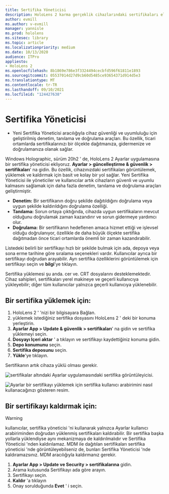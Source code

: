 ```yaml
---
title: Sertifika Yöneticisi
description: HoloLens 2 karma gerçeklik cihazlarındaki sertifikaları el ile yüklemeyi, yönetmeyi ve kaldırmayı öğrenin.
author: evmill
ms.author: v-evmill
manager: yannisle
ms.prod: hololens
ms.sitesec: library
ms.topic: article
ms.localizationpriority: medium
ms.date: 10/13/2020
audience: ITPro
appliesto:
- HoloLens 2
ms.openlocfilehash: 8b1869e786e3f3324494cecbfd596f61811e1893
ms.sourcegitcommit: 05537014d27d9cb60d5485ce93654371d914d5e3
ms.translationtype: MT
ms.contentlocale: tr-TR
ms.lasthandoff: 09/10/2021
ms.locfileid: "124427638"
---
```

# <a name="certificate-manager"></a>Sertifika Yöneticisi

- Yeni Sertifika Yöneticisi aracılığıyla cihaz güvenliği ve uyumluluğu için geliştirilmiş denetim, tanılama ve doğrulama araçları. Bu özellik, ticari ortamlarda sertifikalarınızı bir ölçekte dağıtmanıza, gidermenize ve doğrulamanıza olanak sağlar.

Windows Holographic, sürüm 20h2 ' de, HoloLens 2 Ayarlar uygulamasına bir sertifika yöneticisi ekliyoruz. **Ayarlar > güncelleştirme & güvenlik > sertifikaları**' na gidin. Bu özellik, cihazınızdaki sertifikaları görüntülemek, yüklemek ve kaldırmak için basit ve kolay bir yol sağlar. Yeni Sertifika Yöneticisi ile yöneticiler ve kullanıcılar artık cihazların güvenli ve uyumlu kalmasını sağlamak için daha fazla denetim, tanılama ve doğrulama araçları geliştirmiştir. 

-   **Denetim:** Bir sertifikanın doğru şekilde dağıtıldığını doğrulama veya uygun şekilde kaldırıldığını doğrulama özelliği. 
-   **Tanılama:** Sorun ortaya çıktığında, cihazda uygun sertifikaların mevcut olduğunu doğrulamak zaman kazandırır ve sorun gidermeye yardımcı olur. 
-   **Doğrulama:** Bir sertifikanın hedeflenen amaca hizmet ettiği ve işlevsel olduğu doğrulanıyor, özellikle de daha büyük ölçekte sertifika dağıtmadan önce ticari ortamlarda önemli bir zaman kazandırabilir.

Listedeki belirli bir sertifikayı hızlı bir şekilde bulmak için ada, depoya veya sona erme tarihine göre sıralama seçenekleri vardır. Kullanıcılar ayrıca bir sertifikayı doğrudan arayabilir. Ayrı sertifika özelliklerini görüntülemek için sertifikayı seçin ve **bilgi**'ye tıklayın. 

Sertifika yüklemesi şu anda. cer ve. CRT dosyalarını desteklemektedir. Cihaz sahipleri, sertifikaları yerel makineye ve geçerli kullanıcıya yükleyebilir;  diğer tüm kullanıcılar yalnızca geçerli kullanıcıya yüklenebilir.

## <a name="to-install-a-certificate"></a>Bir sertifika yüklemek için: 

1.  HoloLens 2 ' 'nizi bir bilgisayara Bağlan.
1.  yüklemek istediğiniz sertifika dosyasını HoloLens 2 ' deki bir konuma yerleştirin.
1.  **Ayarlar App > Update & güvenlik > sertifikaları**' na gidin ve sertifika yüklemeyi seçin.
1.  **Dosyayı Içeri aktar** ' a tıklayın ve sertifikayı kaydettiğiniz konuma gidin.
1.  **Depo konumunu** seçin.
1.  **Sertifika deposunu** seçin.
1.  **Yükle**'ye tıklayın.

Sertifikanın artık cihaza yüklü olması gerekir.

![sertifikalar altındaki Ayarlar uygulamasındaki sertifika görüntüleyicisi.](images/certificate-viewer-device.jpg)

![Ayarlar bir sertifikayı yüklemek için sertifika kullanıcı arabirimini nasıl kullanacağınızı gösteren resim.](images/certificate-device-install.jpg)

## <a name="to-remove-a-certificate"></a>Bir sertifikayı kaldırmak için:

> [!WARNING]
> kullanıcılar, sertifika yöneticisi 'ni kullanarak yalnızca Ayarlar kullanıcı arabiriminden doğrudan yüklenmiş sertifikaları kaldırabilir. Bir sertifika başka yollarla yüklendiyse aynı mekanizmaya de kaldırılmalıdır ve Sertifika Yöneticisi 'nden kaldırılamaz. MDM ile dağıtılan sertifikaları sertifika yöneticisi 'nde görüntüleyebilseniz de, bunları Sertifika Yöneticisi 'nde kaldıramazsınız. MDM aracılığıyla kaldırmanız gerekir.

1. **Ayarlar App > Update ve Security > sertifikalarına** gidin.
1. Arama kutusunda Sertifikayı ada göre arayın.
1. Sertifikayı seçin.
1. **Kaldır** 'a tıklayın
1. Onay sorulduğunda **Evet** ' i seçin.

